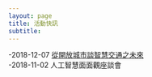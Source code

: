```yaml
---
layout: page
title: 活動快訊
subtitle: 
---
```


-2018-12-07 <a href="http://www.cosa.org.tw/limesurvey/index.php/survey/index/sid/785611/newtest/Y/lang/zh-Hant-TW" target="_blank">從開放城市談智慧交通之未來</a> <br />
-2018-11-02 人工智慧面面觀座談會


